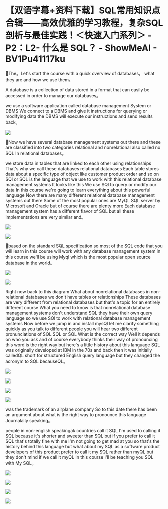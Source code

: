 # 【双语字幕+资料下载】SQL常用知识点合辑——高效优雅的学习教程，复杂SQL剖析与最佳实践！＜快速入门系列＞ - P2：L2- 什么是 SQL？ - ShowMeAI - BV1Pu41117ku

🎼The。Let's start the course with a quick overview of databases， what they are and how we use them。

A database is a collection of data stored in a format that can easily be accessed in order to manage our databases。

 we use a software application called database management System or DBMS We connect to a DBMS and give it instructions for querying or modifying data the DBMS will execute our instructions and send results back。



![](img/45f5389e40bd87f7429076c836fc11f1_1.png)

🎼Now we have several database management systems out there and these are classified into two categories relational and nonrelational also called no SQL In relational databases。

 we store data in tables that are linked to each other using relationships That's why we call these databases relational databases Each table stores data about a specific type of object like customer product order and so on SQl or SQL is the language that we use to work with this relational database management systems It looks like this We use SQl to query or modify our data In this course we're going to learn everything about this powerful language Now there are many different relational database management systems out there Some of the most popular ones are MyQL SQL server by Microsoft and Oracle but of course there are plenty more Each database management system has a different flavor of SQL but all these implementations are very similar and。



![](img/45f5389e40bd87f7429076c836fc11f1_3.png)

![](img/45f5389e40bd87f7429076c836fc11f1_4.png)

🎼based on the standard SQL specification so most of the SQL code that you will learn in this course will work with any database management system in this course we'll be using Myql which is the most popular open source database in the world。



![](img/45f5389e40bd87f7429076c836fc11f1_6.png)

![](img/45f5389e40bd87f7429076c836fc11f1_7.png)

Right now back to this diagram What about nonrelational databases in non-relational databases we don't have tables or relationships These databases are very different from relational databases but that's a topic for an entirely different course What you need to know is that nonrelational database management systems don't understand SQL they have their own query language so we use SQl to work with relational database management systems Now before we jump in and install mysQl let me clarify something quickly as you talk to different people you will hear two different pronunciations of SQL SQL or SQL What is the correct way Well it depends on who you ask and of course everybody thinks their way of pronouncing this word is the right way but here's a little history about this language SQL was originally developed at IBM in the 70s and back then it was initially calledQL short for structured English query language but they changed the acronym to SQL becauseQL。



![](img/45f5389e40bd87f7429076c836fc11f1_9.png)

![](img/45f5389e40bd87f7429076c836fc11f1_10.png)

![](img/45f5389e40bd87f7429076c836fc11f1_11.png)

![](img/45f5389e40bd87f7429076c836fc11f1_12.png)

was the trademark of an airplane company So to this date there has been an argument about what is the right way to pronounce this language Journalally speaking。

 people in non-english speakingak countries call it SQL I'm used to calling it SQL because it's shorter and sweeter than SQL but if you prefer to call it SQL that's totally fine with me I'm not going to get mad at you so that's the history behind this language but what about my SQL as a software product developers of this product prefer to call it my SQL rather than myQL but they don't mind if we call it myQL In this course I'll be teaching you SQL with My SQL。



![](img/45f5389e40bd87f7429076c836fc11f1_14.png)

![](img/45f5389e40bd87f7429076c836fc11f1_15.png)

![](img/45f5389e40bd87f7429076c836fc11f1_16.png)

![](img/45f5389e40bd87f7429076c836fc11f1_17.png)